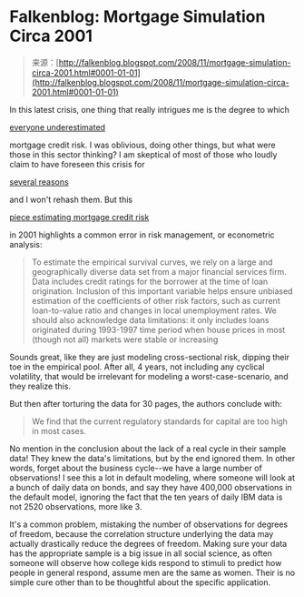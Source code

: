 <!--yml
category: 未分类
date: 2024-05-12 22:46:15
-->

# Falkenblog: Mortgage Simulation Circa 2001

> 来源：[http://falkenblog.blogspot.com/2008/11/mortgage-simulation-circa-2001.html#0001-01-01](http://falkenblog.blogspot.com/2008/11/mortgage-simulation-circa-2001.html#0001-01-01)

In this latest crisis, one thing that really intrigues me is the degree to which

[everyone underestimated](http://falkenblog.blogspot.com/2008/10/endogenous-failure-in-complex-systems.html)

mortgage credit risk. I was oblivious, doing other things, but what were those in this sector thinking? I am skeptical of most of those who loudly claim to have foreseen this crisis for

[several reasons](http://www.overcomingbias.com/2008/11/beware-the-pres.html)

and I won't rehash them. But this

[piece estimating mortgage credit risk](http://papers.ssrn.com/sol3/papers.cfm?abstract_id=295633)

in 2001 highlights a common error in risk management, or econometric analysis:

> To estimate the empirical survival curves, we rely on a large and geographically diverse data set from a major financial services firm. Data includes credit ratings for the borrower at the time of loan origination. Inclusion of this important variable helps ensure unbiased estimation of the coefficients of other risk factors, such as current loan-to-value ratio and changes in local unemployment rates. We should also acknowledge data limitations: it only includes loans originated during 1993-1997 time period when house prices in most (though not all) markets were stable or increasing

Sounds great, like they are just modeling cross-sectional risk, dipping their toe in the empirical pool. After all, 4 years, not including any cyclical volatility, that would be irrelevant for modeling a worst-case-scenario, and they realize this.

But then after torturing the data for 30 pages, the authors conclude with:

> We find that the current regulatory standards for capital are too high in most cases.

No mention in the conclusion about the lack of a real cycle in their sample data! They knew the data's limitations, but by the end ignored them. In other words, forget about the business cycle--we have a large number of observations! I see this a lot in default modeling, where someone will look at a bunch of daily data on bonds, and say they have 400,000 observations in the default model, ignoring the fact that the ten years of daily IBM data is not 2520 observations, more like 3.

It's a common problem, mistaking the number of observations for degrees of freedom, because the correlation structure underlying the data may actually drastically reduce the degrees of freedom. Making sure your data has the appropriate sample is a big issue in all social science, as often someone will observe how college kids respond to stimuli to predict how people in general respond, assume men are the same as women. Their is no simple cure other than to be thoughtful about the specific application.